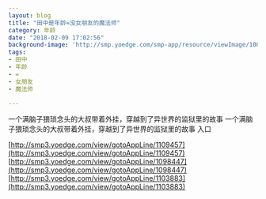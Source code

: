 ```yaml
---
layout: blog
title: "田中是年龄=没女朋友的魔法师"
category: 年龄
date: "2018-02-09 17:02:56"
background-image: 'http://smp.yoedge.com/smp-app/resource/viewImage/1002020appline.png'
tags:
- 田中
- 年龄
- =
- 女朋友
- 魔法师

---
```

一个满脑子猥琐念头的大叔带着外挂，穿越到了异世界的监狱里的故事
一个满脑子猥琐念头的大叔带着外挂，穿越到了异世界的监狱里的故事
入口

[http://smp3.yoedge.com/view/gotoAppLine/1109457](http://smp3.yoedge.com/view/gotoAppLine/1109457)
[http://smp3.yoedge.com/view/gotoAppLine/1098447](http://smp3.yoedge.com/view/gotoAppLine/1098447)
[http://smp3.yoedge.com/view/gotoAppLine/1103883](http://smp3.yoedge.com/view/gotoAppLine/1103883)

        
